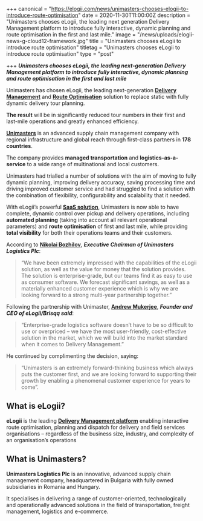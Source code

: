 +++
canonical = "https://elogii.com/news/unimasters-chooses-elogii-to-introduce-route-optimisation"
date = 2020-11-30T11:00:00Z
description = "Unimasters chooses eLogii, the leading next generation Delivery Management platform to introduce fully interactive, dynamic planning and route optimisation in the first and last mile."
image = "/news/uploads/elogii-news-g-cloud12-framework.jpg"
title = "Unimasters chooses eLogii to introduce route optimisation"
titletag = "Unimasters chooses eLogii to introduce route optimisation"
type = "post"

+++
**_Unimasters chooses eLogii, the leading next-generation Delivery Management platform to introduce fully interactive, dynamic planning and route optimisation in the first and last mile_**

Unimasters has chosen eLogii, the leading next-generation [**Delivery Management**](https://elogii.com/blog/what-is-delivery-management-software/ "delivery management software") and [**Route Optimisation**](https://elogii.com/blog/guide-to-route-optimization-software/ "route optimization software") solution to replace static with fully dynamic delivery tour planning. 

**The result** will be in significantly reduced tour numbers in their first and last-mile operations and greatly enhanced efficiency.

[**Unimasters**](https://www.unimasters.com/en_US/ "Unimasters") is an advanced supply chain management company with regional infrastructure and global reach through first-class partners in **178 countries**. 

The company provides **managed transportation** and **logistics-as-a-service** to a wide range of multinational and local customers.

Unimasters had trialled a number of solutions with the aim of moving to fully dynamic planning, improving delivery accuracy, saving processing time and driving improved customer service and had struggled to find a solution with the combination of flexibility, configurability and scalability that it needed.

With eLogii’s powerful [**SaaS solution**](https://elogii.com/platform "delivery management platform saas"), Unimasters is now able to have complete, dynamic control over pickup and delivery operations, including **automated planning** (taking into account all relevant operational parameters) and **route optimisation** of first and last mile, while providing **total visibility** for both their operations teams and their customers.

According to [**Nikolai Bozhilov**](https://www.linkedin.com/in/nikolai-bozhilov-0b11643/?originalSubdomain=bg "Nikolai Bozhilov"), **_Executive Chairman of Unimasters Logistics Plc_**: 

> “We have been extremely impressed with the capabilities of the eLogii solution, as well as the value for money that the solution provides. The solution is enterprise-grade, but our teams find it as easy to use as consumer software. We forecast significant savings, as well as a materially enhanced customer experience which is why we are looking forward to a strong multi-year partnership together.”

Following the partnership with Unimaster, [**Andrew Mukerjee**](), **_Founder and CEO of eLogii/Brisqq said_**:

> “Enterprise-grade logistics software doesn’t have to be so difficult to use or overpriced – we have the most user-friendly, cost-effective solution in the market, which we will build into the market standard when it comes to Delivery Management.” 

He continued by complimenting the decision, saying:

> “Unimasters is an extremely forward-thinking business which always puts the customer first, and we are looking forward to supporting their growth by enabling a phenomenal customer experience for years to come”.

## What is eLogii?

**eLogii** is the leading [**Delivery Management platform**](https://elogii.com/blog/delivery-management-platforms/ "delivery management platform") enabling interactive route optimisation, planning and dispatch for delivery and field services organisations – regardless of the business size, industry, and complexity of an organisation’s operations

## What is Unimasters?

**Unimasters Logistics Plc** is an innovative, advanced supply chain management company, headquartered in Bulgaria with fully owned subsidiaries in Romania and Hungary. 

It specialises in delivering a range of customer-oriented, technologically and operationally advanced solutions in the field of transportation, freight management, logistics and e-commerce.
